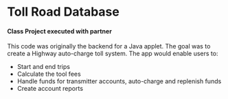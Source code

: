 # Toll Road Database
#### Class Project executed with partner

This code was originally the backend for a Java applet. The goal was to create a Highway auto-charge toll system. The app would enable users to:
* Start and end trips
* Calculate the tool fees
* Handle funds for transmitter accounts, auto-charge and replenish funds
* Create account reports

